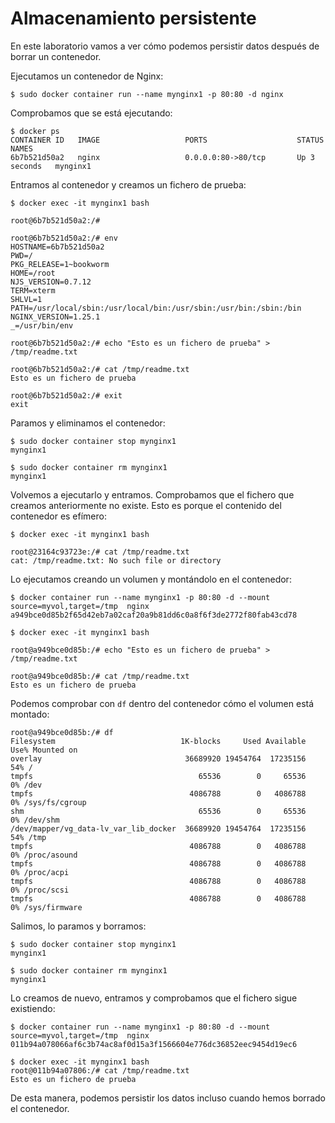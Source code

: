 # Almacenamiento persistente

En este laboratorio vamos a ver cómo podemos persistir datos después de borrar un contenedor.

Ejecutamos un contenedor de Nginx:

    $ sudo docker container run --name mynginx1 -p 80:80 -d nginx

Comprobamos que se está ejecutando:

    $ docker ps
    CONTAINER ID   IMAGE                   PORTS                    STATUS         NAMES
    6b7b521d50a2   nginx                   0.0.0.0:80->80/tcp       Up 3 seconds   mynginx1

Entramos al contenedor y creamos un fichero de prueba:

    $ docker exec -it mynginx1 bash
    
    root@6b7b521d50a2:/# 
    
    root@6b7b521d50a2:/# env
    HOSTNAME=6b7b521d50a2
    PWD=/
    PKG_RELEASE=1~bookworm
    HOME=/root
    NJS_VERSION=0.7.12
    TERM=xterm
    SHLVL=1
    PATH=/usr/local/sbin:/usr/local/bin:/usr/sbin:/usr/bin:/sbin:/bin
    NGINX_VERSION=1.25.1
    _=/usr/bin/env
    
    root@6b7b521d50a2:/# echo "Esto es un fichero de prueba" > /tmp/readme.txt
    
    root@6b7b521d50a2:/# cat /tmp/readme.txt
    Esto es un fichero de prueba
    
    root@6b7b521d50a2:/# exit
    exit

Paramos y eliminamos el contenedor:

    $ sudo docker container stop mynginx1
    mynginx1
    
    $ sudo docker container rm mynginx1
    mynginx1

Volvemos a ejecutarlo y entramos. Comprobamos que el fichero que creamos anteriormente no existe. Esto es porque el contenido del contenedor es efímero:
    
    $ docker exec -it mynginx1 bash
    
    root@23164c93723e:/# cat /tmp/readme.txt
    cat: /tmp/readme.txt: No such file or directory

Lo ejecutamos creando un volumen y montándolo en el contenedor:

    $ docker container run --name mynginx1 -p 80:80 -d --mount source=myvol,target=/tmp  nginx
    a949bce0d85b2f65d42eb7a02caf20a9b81dd6c0a8f6f3de2772f80fab43cd78
    
    $ docker exec -it mynginx1 bash

    root@a949bce0d85b:/# echo "Esto es un fichero de prueba" > /tmp/readme.txt
    
    root@a949bce0d85b:/# cat /tmp/readme.txt
    Esto es un fichero de prueba

Podemos comprobar con `df` dentro del contenedor cómo el volumen está montado:

    root@a949bce0d85b:/# df
    Filesystem                            1K-blocks     Used Available Use% Mounted on
    overlay                                36689920 19454764  17235156  54% /
    tmpfs                                     65536        0     65536   0% /dev
    tmpfs                                   4086788        0   4086788   0% /sys/fs/cgroup
    shm                                       65536        0     65536   0% /dev/shm
    /dev/mapper/vg_data-lv_var_lib_docker  36689920 19454764  17235156  54% /tmp
    tmpfs                                   4086788        0   4086788   0% /proc/asound
    tmpfs                                   4086788        0   4086788   0% /proc/acpi
    tmpfs                                   4086788        0   4086788   0% /proc/scsi
    tmpfs                                   4086788        0   4086788   0% /sys/firmware

Salimos, lo paramos y borramos:

    $ sudo docker container stop mynginx1
    mynginx1
    
    $ sudo docker container rm mynginx1
    mynginx1

Lo creamos de nuevo, entramos y comprobamos que el fichero sigue existiendo:

    $ docker container run --name mynginx1 -p 80:80 -d --mount source=myvol,target=/tmp  nginx
    011b94a078066af6c3b74ac8af0d15a3f1566604e776dc36852eec9454d19ec6
    
	$ docker exec -it mynginx1 bash
	root@011b94a07806:/# cat /tmp/readme.txt 
	Esto es un fichero de prueba

De esta manera, podemos persistir los datos incluso cuando hemos borrado el contenedor.
